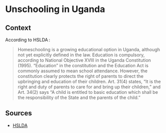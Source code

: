 # Unschooling in Uganda

## Context

According to HSLDA :

> Homeschooling is a growing educational option in Uganda, although not yet explicitly defined in the law. Education is compulsory, according to National Objective XVIII in the Uganda Constitution (1995). “Education” in the constitution and the Education Act is commonly assumed to mean school attendance. However, the constitution clearly protects the right of parents to direct the upbringing and education of their children. Art. 31(4) states, “It is the right and duty of parents to care for and bring up their children,” and Art. 34(2) says “A child is entitled to basic education which shall be the responsibility of the State and the parents of the child.”

## Sources

* [HSLDA](https://hslda.org/post/uganda)

